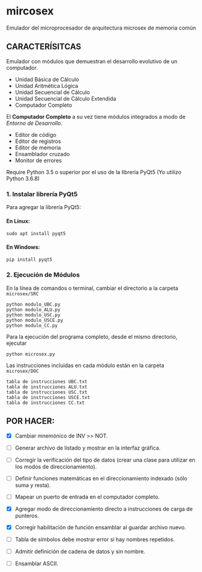 # mircosex
Emulador del microprocesador de arquitectura microsex de memoria común

## CARACTERÍSITCAS
Emulador con módulos que demuestran el desarrollo evolutivo de un computador.

- Unidad Básica de Cálculo
- Unidad Aritmética Lógica
- Unidad Secuencial de Cálculo
- Unidad Secuencial de Cálculo Extendida
- Computador Completo

El **Computador Completo** a su vez tiene módulos integrados a modo de *Entorno de Desarrollo*.

- Editor de código
- Editor de registros
- Editor de memoria
- Ensamblador cruzado
- Monitor de errores

Require Python 3.5 o superior por el uso de la librería PyQt5
(Yo utilizo Python 3.6.8)

### 1. Instalar librería PyQt5

Para agregar la librería PyQt5:

#### En Linux:

    sudo apt install pyqt5

#### En Windows:

    pip install pyqt5


### 2. Ejecución de Módulos

En la línea de comandos o terminal, cambiar el directorio a la carpeta `microsex/SRC`

```  
python modulo_UBC.py
python modulo_ALU.py
python modulo_USC.py
python modulo_USCE.py
python modulo_CC.py
```

Para la ejecución del programa completo, desde el mismo directorio, ejecutar

    python microsex.py

Las instrucciones incluidas en cada módulo están en la carpeta `microsex/DOC`

```
tabla de instrucciones UBC.txt
tabla de instrucciones ALU.txt
tabla de instrucciones USC.txt
tabla de instrucciones USCE.txt
tabla de instrucciones CC.txt
```

## POR HACER:

- [x] Cambiar mnemónico de INV >> NOT.
- [ ] Generar archivo de listado y mostrar en la interfaz gráfica.
- [ ] Corregir la verificación del tipo de datos (crear una clase para utilizar en los modos de direccionamiento).
- [ ] Definir funciones matemáticas en el direccionamiento indexado (sólo suma y resta).
- [ ] Mapear un puerto de entrada en el computador completo.
- [x] Agregar modo de direccionamiento directo a instrucciones de carga de punteros.
- [x] Corregir habilitación de función ensamblar al guardar archivo nuevo.
- [ ] Tabla de símbolos debe mostrar error si hay nombres repetidos.
- [ ] Admitir definición de cadena de datos y sin nombre.
- [ ] Ensamblar ASCII.

